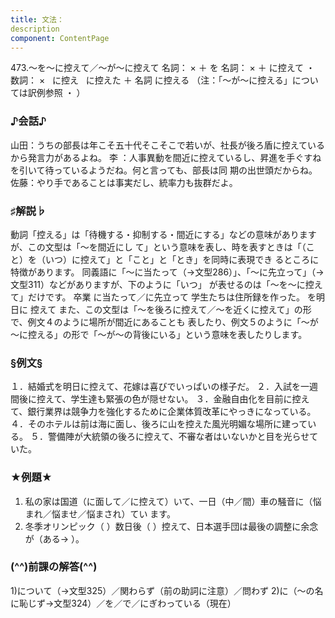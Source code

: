 ```yaml
---
title: 文法：
description
component: ContentPage
---
```



473.～を～に控えて／～が～に控えて
名詞： × ＋ を 名詞： × ＋ に控えて ・
  数詞： ×   に控え  
に控えた ＋ 名詞
に控える
（注：「～が～に控える」については訳例参照 ・ ）
### ♪会話♪
山田：うちの部長は年こそ五十代そこそこで若いが、社長が後ろ盾に控えているから発言力があるよね。
李 ：人事異動を間近に控えているし、昇進を手ぐすねを引いて待っているようだね。何と言っても、部長は同 期の出世頭だからね。
佐藤：やり手であることは事実だし、統率力も抜群だよ。
### ♯解説♭
動詞「控える」は「待機する・抑制する・間近にする」などの意味がありますが、この文型は「～を間近にし て」という意味を表し、時を表すときは「（こと）を（いつ）に控えて」と「こと」と「とき」を同時に表現でき るところに特徴があります。
同義語に「～に当たって（→文型286）」、「～に先立って」（→文型311）などがありますが、下のように「いつ」 が表せるのは「～を～に控えて」だけです。
卒業 に当たって／に先立って 学生たちは住所録を作った。
を明日に 控えて
また、この文型は「～を後ろに控えて／～を近くに控えて」の形で、例文４のように場所が間近にあることも 表したり、例文５のように「～が～に控える」の形で「～が～の背後にいる」という意味を表したりします。
### §例文§
１．結婚式を明日に控えて、花嫁は喜びでいっぱいの様子だ。
２．入試を一週間後に控えて、学生達も緊張の色が隠せない。
３．金融自由化を目前に控えて、銀行業界は競争力を強化するために企業体質改革にやっきになっている。
４．そのホテルは前は海に面し、後ろに山を控えた風光明媚な場所に建っている。
５．警備陣が大統領の後ろに控えて、不審な者はいないかと目を光らせていた。
### ★例題★
1) 私の家は国道（に面して／に控えて）いて、一日（中／間）車の騒音に（悩まれ／悩ませ／悩まされ）てい
ます。  
2) 冬季オリンピック（ ）数日後（ ）控えて、日本選手団は最後の調整に余念が（ある→ ）。
### (^^)前課の解答(^^)
1)について（→文型325）／関わらず（前の助詞に注意）／問わず
2)に（～の名に恥じず→文型324）／を／で／にぎわっている（現在）
